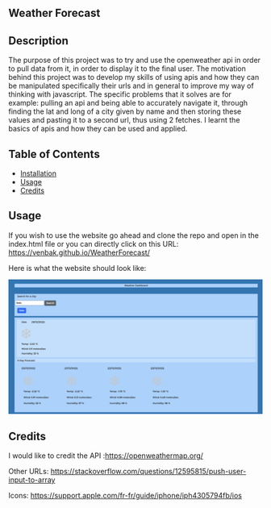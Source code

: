 ## Weather Forecast

## Description

The purpose of this project was to try and use the openweather api in order to pull data from it, in order to display it to the final user. The motivation behind this project was to develop my skills of using apis and how they can be manipulated specifically their urls and in general to improve my way of thinking with javascript. The specific problems that it solves are for example: pulling an api and being able to accurately navigate it, through finding the lat and long of a city given by name and then storing these values and pasting it to a second url, thus using 2 fetches. I learnt the basics of apis and how they can be used and applied.

## Table of Contents

- [Installation](#installation)
- [Usage](#usage)
- [Credits](#credits)

## Usage

If you wish to use the website go ahead and clone the repo and open in the index.html file or you can directly click on this URL: https://venbak.github.io/WeatherForecast/ 

Here is what the website should look like:

![alt text](assets/images/screenshot.png)

## Credits

I would like to credit the API :https://openweathermap.org/

Other URLs:
https://stackoverflow.com/questions/12595815/push-user-input-to-array 

Icons:
https://support.apple.com/fr-fr/guide/iphone/iph4305794fb/ios  
